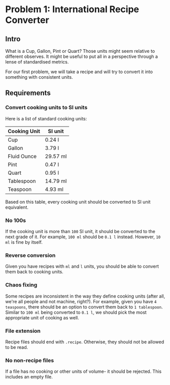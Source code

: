 # Problem 1: International Recipe Converter

## Intro

What is a Cup, Gallon, Pint or Quart? Those units might seem relative to different observes.
It might be useful to put all in a perspective through a lense of standardised metrics.

For our first problem, we will take a recipe and will try to convert it into something with consistent units.

## Requirements

### Convert cooking units to SI units

Here is a list of standard cooking units:

| Cooking Unit 	| SI unit  	|
|--------------	|----------	|
| Cup          	| 0.24 l   	|
| Gallon       	| 3.79 l   	|
| Fluid Ounce  	| 29.57 ml 	|
| Pint         	| 0.47 l   	|
| Quart        	| 0.95 l   	|
| Tablespoon   	| 14.79 ml 	|
| Teaspoon     	| 4.93 ml  	|

Based on this table, every cooking unit should be converted to SI unit equivalent.

### No 100s

If the cooking unit is more than `100` SI unit, it should be converted to the next grade of it. For example, `100 ml` should be `0.1 l` instead.
However, `10 ml` is fine by itself.

### Reverse conversion

Given you have recipes with `ml` and `l` units, you should be able to convert them back to cooking units.

### Chaos fixing

Some recipes are inconsistent in the way they define cooking units (after all, we're all people and not machine, right?).
For example, given you have `4 teaspoons`, there should be an option to convert them back to `1 tablespoon`. Similar to `100 ml` being converted to `0.1 l`, we should pick the most appropriate unit of cooking as well.

### File extension

Recipe files should end with `.recipe`. Otherwise, they should not be allowed to be read.

### No non-recipe files

If a file has no cooking or other units of volume- it should be rejected. This includes an empty file.
